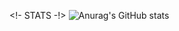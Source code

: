 
<!- STATS -!>
![Anurag's GitHub stats](https://github-readme-stats.vercel.app/api?username=Anonym3310&show_icons=true&theme=radical)
